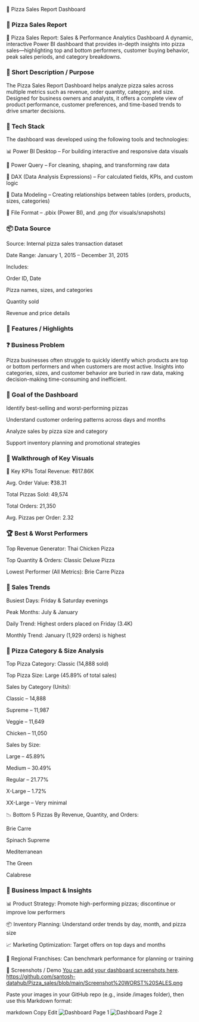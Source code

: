 🍕 Pizza Sales Report Dashboard

### 📌 Pizza Sales Report
🍕 Pizza Sales Report: Sales & Performance Analytics Dashboard
A dynamic, interactive Power BI dashboard that provides in-depth insights into pizza sales—highlighting top and bottom performers, customer buying behavior, peak sales periods, and category breakdowns.

### 🎯 Short Description / Purpose
The Pizza Sales Report Dashboard helps analyze pizza sales across multiple metrics such as revenue, order quantity, category, and size. Designed for business owners and analysts, it offers a complete view of product performance, customer preferences, and time-based trends to drive smarter decisions.

 ### 🧰 Tech Stack
The dashboard was developed using the following tools and technologies:

📊 Power BI Desktop – For building interactive and responsive data visuals

📂 Power Query – For cleaning, shaping, and transforming raw data

🧠 DAX (Data Analysis Expressions) – For calculated fields, KPIs, and custom logic

🧩 Data Modeling – Creating relationships between tables (orders, products, sizes, categories)

📁 File Format – .pbix (Power BI), and .png (for visuals/snapshots)

 ### 📦 Data Source
Source: Internal pizza sales transaction dataset

Date Range: January 1, 2015 – December 31, 2015

Includes:

Order ID, Date

Pizza names, sizes, and categories

Quantity sold

Revenue and price details

### 🌟 Features / Highlights
### ❓ Business Problem
Pizza businesses often struggle to quickly identify which products are top or bottom performers and when customers are most active. Insights into categories, sizes, and customer behavior are buried in raw data, making decision-making time-consuming and inefficient.

### 🎯 Goal of the Dashboard
Identify best-selling and worst-performing pizzas

Understand customer ordering patterns across days and months

Analyze sales by pizza size and category

Support inventory planning and promotional strategies

### 🧭 Walkthrough of Key Visuals
🔢 Key KPIs
Total Revenue: ₹817.86K

Avg. Order Value: ₹38.31

Total Pizzas Sold: 49,574

Total Orders: 21,350

Avg. Pizzas per Order: 2.32

### 🏆 Best & Worst Performers
Top Revenue Generator: Thai Chicken Pizza

Top Quantity & Orders: Classic Deluxe Pizza

Lowest Performer (All Metrics): Brie Carre Pizza

### 📅 Sales Trends
Busiest Days: Friday & Saturday evenings

Peak Months: July & January

Daily Trend: Highest orders placed on Friday (3.4K)

Monthly Trend: January (1,929 orders) is highest

### 🍕 Pizza Category & Size Analysis
Top Pizza Category: Classic (14,888 sold)

Top Pizza Size: Large (45.89% of total sales)

Sales by Category (Units):

Classic – 14,888

Supreme – 11,987

Veggie – 11,649

Chicken – 11,050

Sales by Size:

Large – 45.89%

Medium – 30.49%

Regular – 21.77%

X-Large – 1.72%

XX-Large – Very minimal

📉 Bottom 5 Pizzas
By Revenue, Quantity, and Orders:

Brie Carre

Spinach Supreme

Mediterranean

The Green

Calabrese

### 💼 Business Impact & Insights
📊 Product Strategy: Promote high-performing pizzas; discontinue or improve low performers

📦 Inventory Planning: Understand order trends by day, month, and pizza size

📈 Marketing Optimization: Target offers on top days and months

📍 Regional Franchises: Can benchmark performance for planning or training

📸 Screenshots / Demo
[You can add your dashboard screenshots here](https://github.com/santosh-datahub/Pizza_sales/blob/main/Screenshot%20HOME%20.png).
https://github.com/santosh-datahub/Pizza_sales/blob/main/Screenshot%20WORST%20SALES.png

Paste your images in your GitHub repo (e.g., inside /images folder), then use this Markdown format:

markdown
Copy
Edit
![Dashboard Page 1](https://github.com/your-username/your-repo-name/blob/main/images/dashboard1.png)
![Dashboard Page 2](https://github.com/your-username/your-repo-name/blob/main/images/dashboard2.png)
